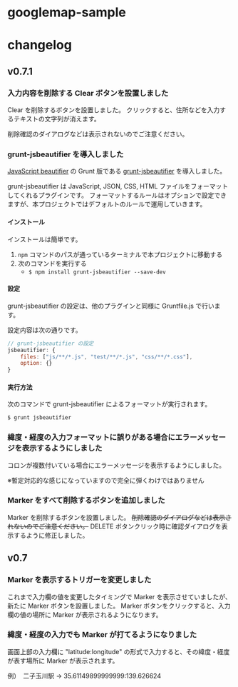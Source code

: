 googlemap-sample
================


# changelog

## v0.7.1


### 入力内容を削除する Clear ボタンを設置しました

Clear を削除するボタンを設置しました。
クリックすると、住所などを入力するテキストの文字列が消えます。

削除確認のダイアログなどは表示されないのでご注意ください。


### grunt-jsbeautifier を導入しました

[JavaScript beautifier](http://jsbeautifier.org/) の Grunt 版である [grunt-jsbeautifier](https://www.npmjs.org/package/grunt-jsbeautifier) を導入しました。

grunt-jsbeautifier は JavaScript, JSON, CSS, HTML ファイルをフォーマットしてくれるプラグインです。
フォーマットするルールはオプションで設定できますが、本プロジェクトではデフォルトのルールで運用していきます。


#### インストール

インストールは簡単です。

1. `npm` コマンドのパスが通っているターミナルで本プロジェクトに移動する
2. 次のコマンドを実行する
	- `$ npm install grunt-jsbeautifier --save-dev`


#### 設定

grunt-jsbeautifier の設定は、他のプラグインと同様に Gruntfile.js で行います。

設定内容は次の通りです。

```js
// grunt-jsbeautifier の設定
jsbeautifier: {
    files: ["js/**/*.js", "test/**/*.js", "css/**/*.css"],
    option: {}
}
```


#### 実行方法

次のコマンドで grunt-jsbeautifier によるフォーマットが実行されます。

```sh
$ grunt jsbeautifier
```


### 緯度・経度の入力フォーマットに誤りがある場合にエラーメッセージを表示するようにしました

コロンが複数付いている場合にエラーメッセージを表示するようにしました。

※暫定対応的な感じになっていますので完全に弾くわけではありません


### Marker をすべて削除するボタンを追加しました

Marker を削除するボタンを設置しました。
~~削除確認のダイアログなどは表示されないのでご注意ください。~~
DELETE ボタンクリック時に確認ダイアログを表示するように修正しました。


## v0.7

### Marker を表示するトリガーを変更しました

これまで入力欄の値を変更したタイミングで Marker を表示させていましたが、新たに Marker ボタンを設置しました。
Marker ボタンをクリックすると、入力欄の値の場所に Marker が表示されるようになります。


### 緯度・経度の入力でも Marker が打てるようになりました

画面上部の入力欄に "latitude:longitude" の形式で入力すると、その緯度・経度が表す場所に Marker が表示されます。

例）　二子玉川駅 → 35.61149899999999:139.626624

